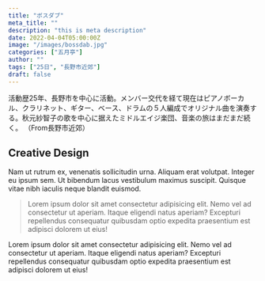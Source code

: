 ```yaml
---
title: "ボスダブ"
meta_title: ""
description: "this is meta description"
date: 2022-04-04T05:00:00Z
image: "/images/bossdab.jpg"
categories: ["五月亭"]
author: ""
tags: ["25日", "長野市近郊"]
draft: false
---
```


活動歴25年、長野市を中心に活動。メンバー交代を経て現在はピアノボーカル、クラリネット、ギター、ベース、ドラムの５人編成でオリジナル曲を演奏する。秋元紗智子の歌を中心に据えたミドルエイジ楽団、音楽の旅はまだまだ続く。
（From長野市近郊）

## Creative Design

Nam ut rutrum ex, venenatis sollicitudin urna. Aliquam erat volutpat. Integer eu ipsum sem. Ut bibendum lacus vestibulum maximus suscipit. Quisque vitae nibh iaculis neque blandit euismod.

> Lorem ipsum dolor sit amet consectetur adipisicing elit. Nemo vel ad consectetur ut aperiam. Itaque eligendi natus aperiam? Excepturi repellendus consequatur quibusdam optio expedita praesentium est adipisci dolorem ut eius!

Lorem ipsum dolor sit amet consectetur adipisicing elit. Nemo vel ad consectetur ut aperiam. Itaque eligendi natus aperiam? Excepturi repellendus consequatur quibusdam optio expedita praesentium est adipisci dolorem ut eius!
